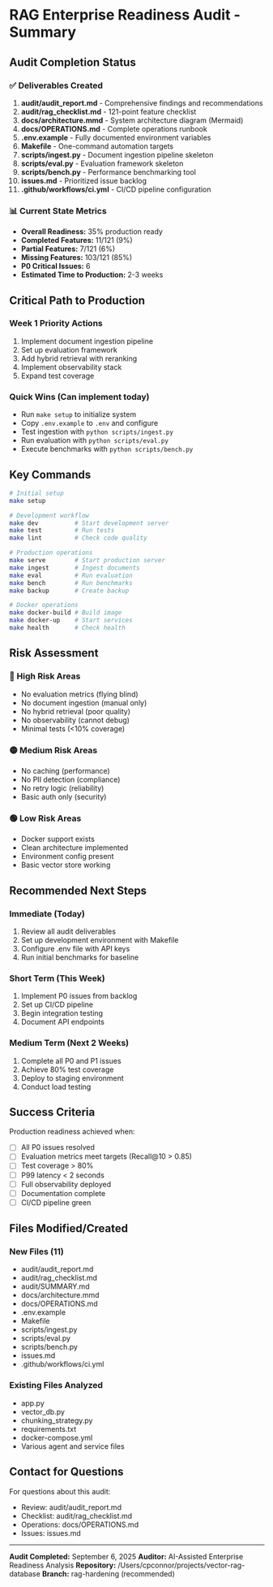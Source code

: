 # RAG Enterprise Readiness Audit - Summary

## Audit Completion Status

### ✅ Deliverables Created
1. **audit/audit_report.md** - Comprehensive findings and recommendations
2. **audit/rag_checklist.md** - 121-point feature checklist 
3. **docs/architecture.mmd** - System architecture diagram (Mermaid)
4. **docs/OPERATIONS.md** - Complete operations runbook
5. **.env.example** - Fully documented environment variables
6. **Makefile** - One-command automation targets
7. **scripts/ingest.py** - Document ingestion pipeline skeleton
8. **scripts/eval.py** - Evaluation framework skeleton
9. **scripts/bench.py** - Performance benchmarking tool
10. **issues.md** - Prioritized issue backlog
11. **.github/workflows/ci.yml** - CI/CD pipeline configuration

### 📊 Current State Metrics
- **Overall Readiness:** 35% production ready
- **Completed Features:** 11/121 (9%)
- **Partial Features:** 7/121 (6%)
- **Missing Features:** 103/121 (85%)
- **P0 Critical Issues:** 6
- **Estimated Time to Production:** 2-3 weeks

## Critical Path to Production

### Week 1 Priority Actions
1. Implement document ingestion pipeline
2. Set up evaluation framework
3. Add hybrid retrieval with reranking
4. Implement observability stack
5. Expand test coverage

### Quick Wins (Can implement today)
- Run `make setup` to initialize system
- Copy `.env.example` to `.env` and configure
- Test ingestion with `python scripts/ingest.py`
- Run evaluation with `python scripts/eval.py`
- Execute benchmarks with `python scripts/bench.py`

## Key Commands

```bash
# Initial setup
make setup

# Development workflow
make dev          # Start development server
make test         # Run tests
make lint         # Check code quality

# Production operations
make serve        # Start production server
make ingest       # Ingest documents
make eval         # Run evaluation
make bench        # Run benchmarks
make backup       # Create backup

# Docker operations
make docker-build # Build image
make docker-up    # Start services
make health       # Check health
```

## Risk Assessment

### 🔴 High Risk Areas
- No evaluation metrics (flying blind)
- No document ingestion (manual only)
- No hybrid retrieval (poor quality)
- No observability (cannot debug)
- Minimal tests (<10% coverage)

### 🟡 Medium Risk Areas
- No caching (performance)
- No PII detection (compliance)
- No retry logic (reliability)
- Basic auth only (security)

### 🟢 Low Risk Areas
- Docker support exists
- Clean architecture implemented
- Environment config present
- Basic vector store working

## Recommended Next Steps

### Immediate (Today)
1. Review all audit deliverables
2. Set up development environment with Makefile
3. Configure .env file with API keys
4. Run initial benchmarks for baseline

### Short Term (This Week)
1. Implement P0 issues from backlog
2. Set up CI/CD pipeline
3. Begin integration testing
4. Document API endpoints

### Medium Term (Next 2 Weeks)
1. Complete all P0 and P1 issues
2. Achieve 80% test coverage
3. Deploy to staging environment
4. Conduct load testing

## Success Criteria

Production readiness achieved when:
- [ ] All P0 issues resolved
- [ ] Evaluation metrics meet targets (Recall@10 > 0.85)
- [ ] Test coverage > 80%
- [ ] P99 latency < 2 seconds
- [ ] Full observability deployed
- [ ] Documentation complete
- [ ] CI/CD pipeline green

## Files Modified/Created

### New Files (11)
- audit/audit_report.md
- audit/rag_checklist.md
- audit/SUMMARY.md
- docs/architecture.mmd
- docs/OPERATIONS.md
- .env.example
- Makefile
- scripts/ingest.py
- scripts/eval.py
- scripts/bench.py
- issues.md
- .github/workflows/ci.yml

### Existing Files Analyzed
- app.py
- vector_db.py
- chunking_strategy.py
- requirements.txt
- docker-compose.yml
- Various agent and service files

## Contact for Questions

For questions about this audit:
- Review: audit/audit_report.md
- Checklist: audit/rag_checklist.md
- Operations: docs/OPERATIONS.md
- Issues: issues.md

---
**Audit Completed:** September 6, 2025
**Auditor:** AI-Assisted Enterprise Readiness Analysis
**Repository:** /Users/cpconnor/projects/vector-rag-database
**Branch:** rag-hardening (recommended)

